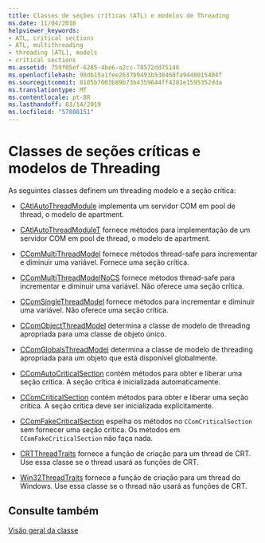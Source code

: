 ```yaml
---
title: Classes de seções críticas (ATL) e modelos de Threading
ms.date: 11/04/2016
helpviewer_keywords:
- ATL, critical sections
- ATL, multithreading
- threading [ATL], models
- critical sections
ms.assetid: 759f05ef-6285-4be6-a2cc-78572dd75146
ms.openlocfilehash: 98db15a1fee2637b9493b538468fa9446015404f
ms.sourcegitcommit: 8105b7003b89b73b4359644ff4281e1595352dda
ms.translationtype: MT
ms.contentlocale: pt-BR
ms.lasthandoff: 03/14/2019
ms.locfileid: "57808151"
---
```

# <a name="threading-models-and-critical-sections-classes"></a>Classes de seções críticas e modelos de Threading

As seguintes classes definem um threading modelo e a seção crítica:

- [CAtlAutoThreadModule](../atl/reference/catlautothreadmodule-class.md) implementa um servidor COM em pool de thread, o modelo de apartment.

- [CAtlAutoThreadModuleT](../atl/reference/catlautothreadmodulet-class.md) fornece métodos para implementação de um servidor COM em pool de thread, o modelo de apartment.

- [CComMultiThreadModel](../atl/reference/ccommultithreadmodel-class.md) fornece métodos thread-safe para incrementar e diminuir uma variável. Fornece uma seção crítica.

- [CComMultiThreadModelNoCS](../atl/reference/ccommultithreadmodelnocs-class.md) fornece métodos thread-safe para incrementar e diminuir uma variável. Não oferece uma seção crítica.

- [CComSingleThreadModel](../atl/reference/ccomsinglethreadmodel-class.md) fornece métodos para incrementar e diminuir uma variável. Não oferece uma seção crítica.

- [CComObjectThreadModel](../atl/reference/atl-typedefs.md#ccomobjectthreadmodel) determina a classe de modelo de threading apropriada para uma classe de objeto único.

- [CComGlobalsThreadModel](../atl/reference/atl-typedefs.md#ccomglobalsthreadmodel) determina a classe de modelo de threading apropriada para um objeto que está disponível globalmente.

- [CComAutoCriticalSection](../atl/reference/ccomautocriticalsection-class.md) contém métodos para obter e liberar uma seção crítica. A seção crítica é inicializada automaticamente.

- [CComCriticalSection](../atl/reference/ccomcriticalsection-class.md) contém métodos para obter e liberar uma seção crítica. A seção crítica deve ser inicializada explicitamente.

- [CComFakeCriticalSection](../atl/reference/ccomfakecriticalsection-class.md) espelha os métodos no `CComCriticalSection` sem fornecer uma seção crítica. Os métodos em `CComFakeCriticalSection` não faça nada.

- [CRTThreadTraits](../atl/reference/crtthreadtraits-class.md) fornece a função de criação para um thread de CRT. Use essa classe se o thread usará as funções de CRT.

- [Win32ThreadTraits](../atl/reference/win32threadtraits-class.md) fornece a função de criação para um thread do Windows. Use essa classe se o thread não usará as funções de CRT.

## <a name="see-also"></a>Consulte também

[Visão geral da classe](../atl/atl-class-overview.md)
